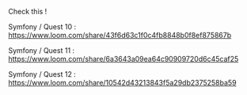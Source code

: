 Check this !

Symfony / Quest 10 :
https://www.loom.com/share/43f6d63c1f0c4fb8848b0f8ef875867b

Symfony / Quest 11 :
https://www.loom.com/share/6a3643a09ea64c90909720d6c45caf25

Symfony / Quest 12 :
https://www.loom.com/share/10542d43213843f5a29db2375258ba59